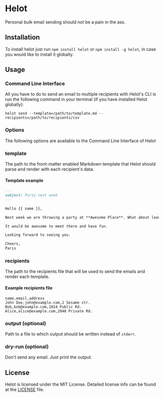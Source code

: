 # Helot

Personal bulk email sending should not be a pain in the ass.

## Installation

To install helot just run `npm install helot` or `npm install -g helot`, in case you would like to install it globally.

## Usage

### Command Line Interface

All you have to do to send an email to multiple recipients with Helot's CLI is run the following command in your terminal (if you have installed Helot globally):

```
helot send --template=/path/to/template.md --recipients=/path/to/recipients/csv
```

### Options

The following options are available to the Command Line Interface of Helot

### template

The path to the front-matter enabled Markdown template that Helot should parse and render with each recipient's data.

#### Template example

```markdown
---
subject: Party next week
---

Hello {{ name }},

Next week we are throwing a party at **Awesome Place**. What about leaving {{ address }} and coming over?

It would be awesome to meet there and have fun.

Looking forward to seeing you.

Cheers,
Paris
```

### recipients

The path to the recipients file that will be used to send the emails and render each template.

#### Example recipients file
```csv
name,email,address
John Doe,john@example.com,1 Sesame str.
Bob,bob@example.com,1024 Public Rd.
Alice,alice@example.com,2048 Private Rd.
```

### output (optional)

Path to a file to which output should be written instead of `stderr`.

### dry-run (optional)

Don't send any email. Just print the output.

## License

Helot is licensed under the MIT License. Detailed license info can be found at the [LICENSE](LICENSE) file.
